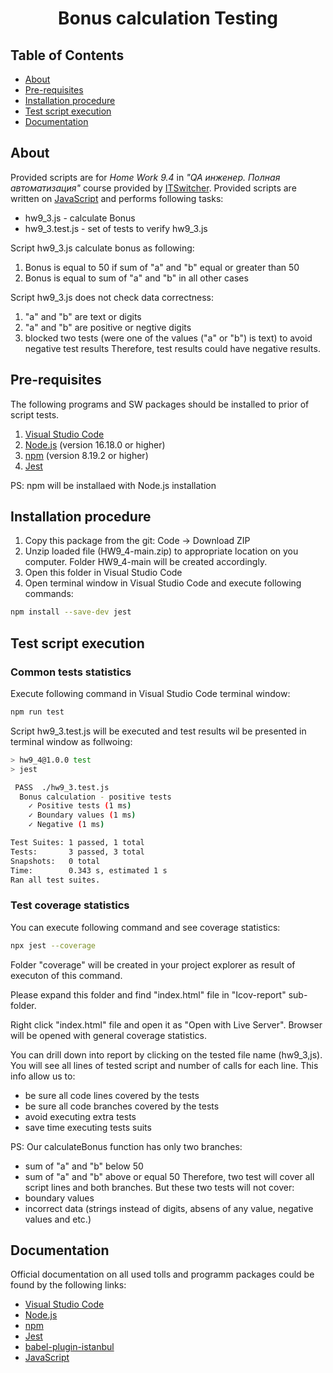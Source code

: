 <h1 align="center"> Bonus calculation Testing</h1>

## Table of Contents

- [About](#about)
- [Pre-requisites](#pre-requisites)
- [Installation procedure](#installation-procedure)
- [Test script execution](#test-script-execution)
- [Documentation](#documentation)

## About

Provided scripts are for *Home Work 9.4* in *"QA инженер. Полная автоматизация"* course provided by [ITSwitcher](https://it-switcher.online/).
Provided scripts are written on [JavaScript](https://www.ecma-international.org/publications-and-standards/standards/ecma-262/) and performs following tasks:
- hw9_3.js - calculate Bonus
- hw9_3.test.js - set of tests to verify hw9_3.js

Script hw9_3.js calculate bonus as following:
1. Bonus is equal to 50 if sum of "a" and "b" equal or greater than 50
2. Bonus is equal to sum of "a" and "b" in all other cases

Script hw9_3.js does not check data correctness:
1. "a" and "b" are text or digits
2. "a" and "b" are positive or negtive digits
3. blocked two tests (were one of the values ("a" or "b") is text) to avoid negative test results 
Therefore, test results could have negative results.

## Pre-requisites
The following programs and SW packages should be installed to prior of script tests.
1. [Visual Studio Code](https://code.visualstudio.com/)
2. [Node.js](https://nodejs.org/en/) (version 16.18.0 or higher)
3. [npm](https://www.npmjs.com/) (version 8.19.2 or higher)
4. [Jest](https://jestjs.io)

PS: npm will be installaed with Node.js installation

## Installation procedure
1. Copy this package from the git: Code -> Download ZIP
2. Unzip loaded file (HW9_4-main.zip) to appropriate location on you computer. Folder HW9_4-main will be created accordingly.
3. Open this folder in Visual Studio Code
4. Open terminal window in Visual Studio Code and execute following commands:

```bash
npm install --save-dev jest
```

## Test script execution
### Common tests statistics
Execute following command in Visual Studio Code terminal window:

```bash
npm run test
```
Script hw9_3.test.js will be executed and test results wil be presented in terminal window as follwoing:
```bash
> hw9_4@1.0.0 test
> jest

 PASS  ./hw9_3.test.js
  Bonus calculation - positive tests
    ✓ Positive tests (1 ms)
    ✓ Boundary values (1 ms)
    ✓ Negative (1 ms)

Test Suites: 1 passed, 1 total
Tests:       3 passed, 3 total
Snapshots:   0 total
Time:        0.343 s, estimated 1 s
Ran all test suites.
```
### Test coverage statistics
You can execute following command and see coverage statistics:
```bash
npx jest --coverage
```
Folder "coverage" will be created in your project explorer as result of executon of this command.

Please expand this folder and find "index.html" file in "Icov-report" sub-folder.

Right click "index.html" file and open it as "Open with Live Server". Browser will be opened with general coverage statistics.

You can drill down into report by clicking on the tested file name (hw9_3,js). You will see all lines of tested script and number of calls for each line. 
This info allow us to:
- be sure all code lines covered by the tests
- be sure all code branches covered by the tests
- avoid executing extra tests
- save time executing tests suits

PS: 
Our calculateBonus function has only two branches:
- sum of "a" and "b" below 50
- sum of "a" and "b" above or equal 50
Therefore, two test will cover all script lines and both branches.
But these two tests will not cover:
- boundary values
- incorrect data (strings instead of digits, absens of any value, negative values and etc.)

## Documentation

Official documentation on all used tolls and programm packages could be found by the following links:

- [Visual Studio Code](https://code.visualstudio.com/)
- [Node.js](https://nodejs.org/en/)
- [npm](https://www.npmjs.com/)
- [Jest](https://jestjs.io)
- [babel-plugin-istanbul](https://www.npmjs.com/package/babel-plugin-istanbul)
- [JavaScript](https://www.ecma-international.org/publications-and-standards/standards/ecma-262/)
